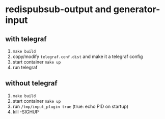 redispubsub-output and generator-input
======================================

## with telegraf

1. `make build`
2. copy/modify `telegraf.conf.dist` and make it a telegraf config
3. start container `make up`
4. run telegraf


## without telegraf

1. `make build`
2. start container `make up`
3. run `/tmp/input_plugin true` (true: echo PID on startup)
4. kill -SIGHUP <pid>